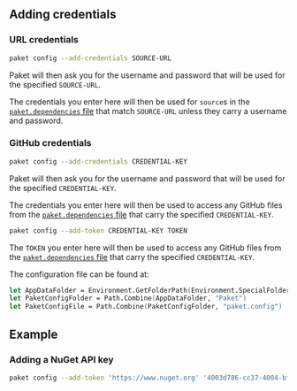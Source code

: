 ## Adding credentials

### URL credentials

```sh
paket config --add-credentials SOURCE-URL
```

Paket will then ask you for the username and password that will be used for the
specified `SOURCE-URL`.

The credentials you enter here will then be used for `source`s in the
[`paket.dependencies` file](nuget-dependencies.html) that match `SOURCE-URL`
unless they carry a username and password.

### GitHub credentials

```sh
paket config --add-credentials CREDENTIAL-KEY
```

Paket will then ask you for the username and password that will be used for the
specified `CREDENTIAL-KEY`.

The credentials you enter here will then be used to access any GitHub files from
the [`paket.dependencies` file](github-dependencies.html) that carry the
specified `CREDENTIAL-KEY`.

```sh
paket config --add-token CREDENTIAL-KEY TOKEN
```

The `TOKEN` you enter here will then be used to access any GitHub files from the
[`paket.dependencies` file](github-dependencies.html) that carry the
specified `CREDENTIAL-KEY`.

The configuration file can be found at:

```fsharp
let AppDataFolder = Environment.GetFolderPath(Environment.SpecialFolder.ApplicationData)
let PaketConfigFolder = Path.Combine(AppDataFolder, "Paket")
let PaketConfigFile = Path.Combine(PaketConfigFolder, "paket.config")
```

## Example

### Adding a NuGet API key

```sh
paket config --add-token 'https://www.nuget.org' '4003d786-cc37-4004-bfdf-c4f3deadbeef'
```
